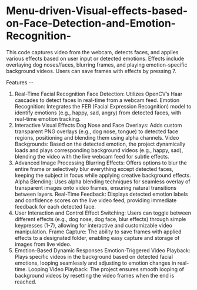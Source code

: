 # Menu-driven-Visual-effects-based-on-Face-Detection-and-Emotion-Recognition-
This code captures video from the webcam, detects faces, and applies various effects based on user input or detected emotions. Effects include overlaying dog noses/faces, blurring frames, and playing emotion-specific background videos. Users can save frames with effects by pressing 7.

Features --
1. Real-Time Facial Recognition
    Face Detection: Utilizes OpenCV’s Haar cascades to detect faces in real-time from a webcam feed.
    Emotion Recognition: Integrates the FER (Facial Expression Recognition) model to identify emotions (e.g., happy, sad, angry) from detected faces, with                                real-time emotion tracking.
2. Interactive Visual Effects
   Dog Nose and Face Overlays: Adds custom transparent PNG overlays (e.g., dog nose, tongue) to detected face regions, positioning and blending them using                                     alpha channels.
   Video Backgrounds: Based on the detected emotion, the project dynamically loads and plays corresponding background videos (e.g., happy, sad), blending the                         video with the live webcam feed for subtle effects.
3. Advanced Image Processing
    Blurring Effects: Offers options to blur the entire frame or selectively blur everything except detected faces, keeping the subject in focus while applying                       creative background effects.
    Alpha Blending: Uses alpha blending techniques for seamless overlay of transparent images onto video frames, ensuring natural transitions between layers.
    Real-Time Feedback: Displays detected emotion labels and confidence scores on the live video feed, providing immediate feedback for each detected face.
4. User Interaction and Control
    Effect Switching: Users can toggle between different effects (e.g., dog nose, dog face, blur effects) through simple keypresses (1-7), allowing for                               interactive and customizable video manipulation.
    Frame Capture: The ability to save frames with applied effects to a designated folder, enabling easy capture and storage of images from live video.
5. Emotion-Based Dynamic Responses
    Emotion-Triggered Video Playback: Plays specific videos in the background based on detected facial emotions, looping seamlessly and adjusting to emotion                                          changes in real-time.
    Looping Video Playback: The project ensures smooth looping of background videos by resetting the video frames when the end                                                               is reached.
